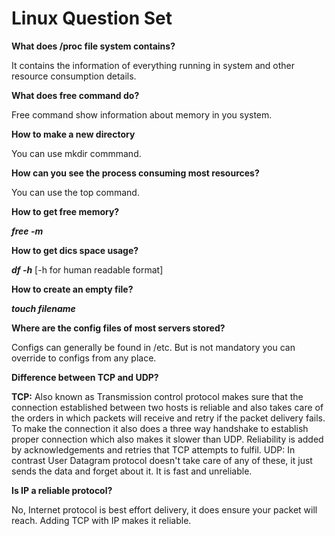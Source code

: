 # Linux Question Set

**What does /proc file system contains?**

It contains the information of everything running in system and other resource consumption details. 


**What does free command do?**

Free command show information about memory in you system.

**How to make a new directory**

You can use mkdir commmand. 


**How can you see the process consuming most resources?**

You can use the top command.


**How to get free memory?**

***free -m***


**How to get dics space usage?**

***df -h*** [-h for human readable format]


**How to create an empty file?**

***touch filename***


**Where are the config files of most servers stored?**

Configs can generally be found in /etc. But is not mandatory you can override to configs from any place.


**Difference between TCP and UDP?**

**TCP:** Also known as Transmission control protocol makes sure that the connection  established between two hosts is reliable and also takes care of the orders in which packets will receive and retry if the packet delivery fails. To make the connection it also does a three way handshake to establish proper connection which also makes it slower than UDP. Reliability is added by acknowledgements and retries that TCP attempts to fulfil. 
UDP: In contrast User Datagram protocol doesn't take care of any of these, it just sends the data and forget about it. It is fast and unreliable. 


**Is IP a reliable protocol?**

No, Internet protocol is best effort delivery, it does ensure your packet will reach. Adding TCP with IP makes it reliable.

